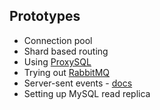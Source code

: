 ## Prototypes 

- Connection pool
- Shard based routing
- Using [ProxySQL](https://proxysql.com/)
- Trying out [RabbitMQ](https://www.rabbitmq.com/)
- Server-sent events - [docs](https://developer.mozilla.org/en-US/docs/Web/API/Server-sent_events/Using_server-sent_events)
- Setting up MySQL read replica

